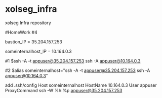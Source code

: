 # xolseg_infra
xolseg Infra repository

#HomeWork #4

bastion_IP = 35.204.157.253

someinternalhost_IP = 10.164.0.3


#1
$ssh -A -t appuser@35.204.157.253 ssh -A appuser@10.164.0.3

#2
$alias someinternalhost="ssh -A -t appuser@35.204.157.253 ssh -A appuser@10.164.0.3"

add .ssh/config
Host someinternalhost
        HostName 10.164.0.3
        User appuser
        ProxyCommand ssh -W %h:%p appuser@35.204.157.253


